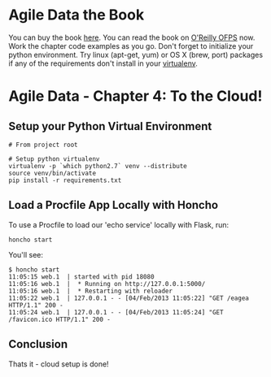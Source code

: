 Agile Data the Book
===================

You can buy the book [here](http://shop.oreilly.com/product/0636920025054.do). You can read the book on [O'Reilly OFPS](http://ofps.oreilly.com/titles/9781449326265/) now. Work the chapter code examples as you go. Don't forget to initialize your python environment. Try linux (apt-get, yum) or OS X (brew, port) packages if any of the requirements don't install in your [virtualenv](http://www.virtualenv.org/en/latest/).

Agile Data - Chapter 4: To the Cloud!
=========================================================

## Setup your Python Virtual Environment ##

```
# From project root

# Setup python virtualenv
virtualenv -p `which python2.7` venv --distribute
source venv/bin/activate
pip install -r requirements.txt
```

## Load a Procfile App Locally with Honcho ##

To use a Procfile to load our 'echo service' locally with Flask, run:

```
honcho start
```

You'll see:

```
$ honcho start
11:05:15 web.1  | started with pid 18080
11:05:16 web.1  |  * Running on http://127.0.0.1:5000/
11:05:16 web.1  |  * Restarting with reloader
11:05:22 web.1  | 127.0.0.1 - - [04/Feb/2013 11:05:22] "GET /eagea HTTP/1.1" 200 -
11:05:24 web.1  | 127.0.0.1 - - [04/Feb/2013 11:05:24] "GET /favicon.ico HTTP/1.1" 200 -
```

## Conclusion ##

Thats it - cloud setup is done!